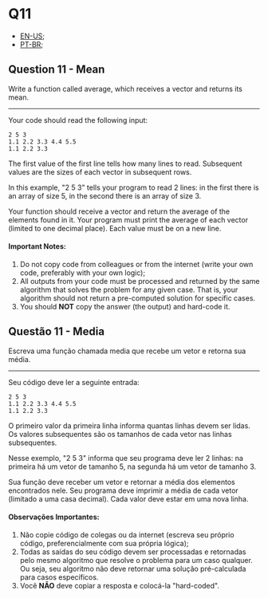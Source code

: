 # Q11

- [EN-US](#question-11---mean);
- [PT-BR](#questão-11---media);

## Question 11 - Mean

Write a function called average, which receives a vector and returns its mean.

<hr>

Your code should read the following input:

```
2 5 3
1.1 2.2 3.3 4.4 5.5
1.1 2.2 3.3
```

The first value of the first line tells how many lines to read. Subsequent values are the sizes of each vector in subsequent rows.

In this example, "2 5 3" tells your program to read 2 lines: in the first there is an array of size 5, in the second there is an array of size 3.

Your function should receive a vector and return the average of the elements found in it. Your program must print the average of each vector (limited to one decimal place). Each value must be on a new line.

#### Important Notes:

1. Do not copy code from colleagues or from the internet (write your own code, preferably with your own logic);
2. All outputs from your code must be processed and returned by the same algorithm that solves the problem for any given case. That is, your algorithm should not return a pre-computed solution for specific cases.
3. You should **NOT** copy the answer (the output) and hard-code it.


## Questão 11 - Media

Escreva uma função chamada media que recebe um vetor e retorna sua média.

<hr>

Seu código deve ler a seguinte entrada:

```
2 5 3 
1.1 2.2 3.3 4.4 5.5
1.1 2.2 3.3
```

O primeiro valor da primeira linha informa quantas linhas devem ser lidas. Os valores subsequentes são os tamanhos de cada vetor nas linhas subsequentes.

Nesse exemplo, "2 5 3" informa que seu programa deve ler 2 linhas: na primeira há um vetor de tamanho 5, na segunda há um vetor de tamanho 3.

Sua função deve receber um vetor e retornar a média dos elementos encontrados nele. Seu programa deve imprimir a média de cada vetor (limitado a uma casa decimal). Cada valor deve estar em uma nova linha.

#### Observações Importantes:

1. Não copie código de colegas ou da internet (escreva seu próprio código, preferencialmente com sua própria lógica);
2. Todas as saídas do seu código devem ser processadas e retornadas pelo mesmo algoritmo que resolve o problema para um caso qualquer. Ou seja, seu algoritmo não deve retornar uma solução pré-calculada para casos específicos.
3. Você **NÃO** deve copiar a resposta e colocá-la "hard-coded".
